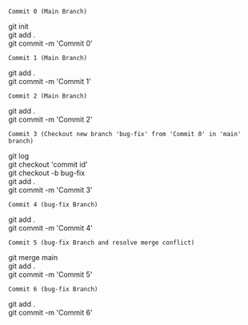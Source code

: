 `Commit 0 (Main Branch)` 

git init <br>
git add . <br>
git commit -m 'Commit 0' <br>

`Commit 1 (Main Branch)`

git add . <br>
git commit -m 'Commit 1'<br>

`Commit 2 (Main Branch)`

git add . <br>
git commit -m 'Commit 2'<br>

`Commit 3 (Checkout new branch 'bug-fix' from 'Commit 0' in 'main' branch)`

git log<br>
git checkout 'commit id'<br>
git checkout -b bug-fix<br>
git add . <br>
git commit -m 'Commit 3'<br>

`Commit 4 (bug-fix Branch)`

git add . <br>
git commit -m 'Commit 4' <br>

`Commit 5 (bug-fix Branch and resolve merge conflict)`

git merge main <br>
git add . <br>
git commit -m 'Commit 5' <br>

`Commit 6 (bug-fix Branch)`

git add . <br>
git commit -m 'Commit 6' <br>